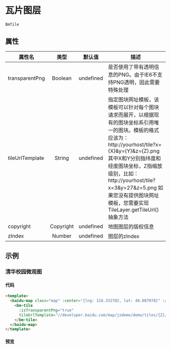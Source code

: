 # 瓦片图层

`BmTile`

## 属性

|属性名|类型|默认值|描述|
|------|:---:|:---:|----|
|transparentPng|Boolean|undefined|是否使用了带有透明信息的PNG。由于IE6不支持PNG透明，因此需要特殊处理|
|tileUrlTemplate|String|undefined|指定图块网址模板，该模板可以针对每个图块请求而展开，以根据现有的图块坐标系引用唯一的图块。模板的格式应该为：http://yourhost/tile?x={X}&y={Y}&z={Z}.png 其中X和Y分别指纬度和经度图块坐标，Z指缩放级别，比如： http://yourhost/tile?x=3&y=27&z=5.png 如果您没有提供图块网址模板，您需要实现TileLayer.getTileUrl()抽象方法|
|copyright|Copyright|undefined|地图图层的版权信息|
|zIndex|Number|undefined|图层的zIndex|


## 示例

### 清华校园微观图

#### 代码

```html
<template>
  <baidu-map class="map" :center="{lng: 116.332782, lat: 40.007978}" :zoom="16">
    <bm-tile
      :isTransparentPng="true"
      tileUrlTemplate="//developer.baidu.com/map/jsdemo/demo/tiles/{Z}/tile{X}_{Y}.png">
    </bm-tile>
  </baidu-map>
</template>
```

#### 预览

<doc-preview>
  <baidu-map class="map" :center="{lng: 116.332782, lat: 40.007978}" :zoom="16">
    <bm-tile
      :isTransparentPng="true"
      tileUrlTemplate="//developer.baidu.com/map/jsdemo/demo/tiles/{Z}/tile{X}_{Y}.png"/></bm-tile>
  </baidu-map>
</doc-preview>
